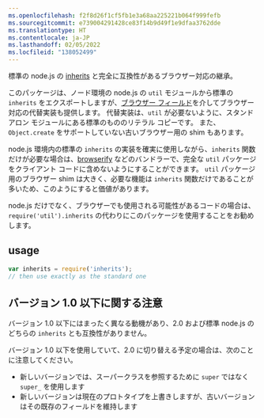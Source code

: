 ```yaml
---
ms.openlocfilehash: f2f8d26f1cf5fb1e3a68aa225221b064f999fefb
ms.sourcegitcommit: e739004291428ce83f14b9d49f1e9dfaa3762dde
ms.translationtype: HT
ms.contentlocale: ja-JP
ms.lasthandoff: 02/05/2022
ms.locfileid: "138052499"
---
```

標準の node.js の [inherits](http://nodejs.org/api/util.html#util_util_inherits_constructor_superconstructor) と完全に互換性があるブラウザー対応の継承。

このパッケージは、ノード環境の node.js の `util` モジュールから標準の `inherits` をエクスポートしますが、[ブラウザー フィールド](https://gist.github.com/shtylman/4339901)を介してブラウザー対応の代替実装も提供します。 代替実装は、`util` が必要ないように、スタンドアロン モジュールにある標準のもののリテラル コピーです。 また、`Object.create` をサポートしていない古いブラウザー用の shim もあります。

node.js 環境内の標準の `inherits` の実装を確実に使用しながら、`inherits` 関数だけが必要な場合は、[browserify](https://github.com/substack/node-browserify) などのバンドラーで、完全な `util` パッケージをクライアント コードに含めないようにすることができます。 `util` パッケージ用のブラウザー shim は大きく、必要な機能は `inherits` 関数だけであることが多いため、このようにすると価値があります。

node.js だけでなく、ブラウザーでも使用される可能性があるコードの場合は、`require('util').inherits` の代わりにこのパッケージを使用することをお勧めします。

## <a name="usage"></a>usage

```js
var inherits = require('inherits');
// then use exactly as the standard one
```

## <a name="note-on-version-10"></a>バージョン 1.0 以下に関する注意

バージョン 1.0 以下にはまったく異なる動機があり、2.0 および標準 node.js のどちらの `inherits` とも互換性がありません。

バージョン 1.0 以下を使用していて、2.0 に切り替える予定の場合は、次のことに注意してください。

* 新しいバージョンでは、スーパークラスを参照するために `super` ではなく `super_` を使用します
* 新しいバージョンは現在のプロトタイプを上書きしますが、古いバージョンはその既存のフィールドを維持します

